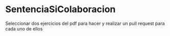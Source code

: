 # SentenciaSiColaboracion

Seleccionar dos ejercicios del pdf para hacer y realizar un pull request para cada uno de ellos
